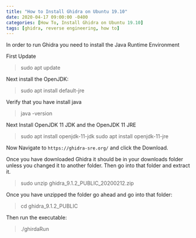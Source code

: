 ```yaml
---
title: "How to Install Ghidra on Ubuntu 19.10"
date: 2020-04-17 09:00:00 -0400
categories: [How To, Install Ghidra on Ubuntu 19.10]
tags: [ghidra, reverse engineering, how to]
---
```


In order to run Ghidra you need to install the Java Runtime Environment

First Update
> sudo apt update

Next install the OpenJDK:
> sudo apt install default-jre

Verify that you have install java
> java -version

Next Install OpenJDK 11 JDK and the OpenJDK 11 JRE
> sudo apt install openjdk-11-jdk 
> sudo apt install openjdk-11-jre

Now Navigate to `https://ghidra-sre.org/` and click the Download.

Once you have downloaded Ghidra it should be in your downloads folder unless you changed it to another folder. Then go into that folder and extract it.

> sudo unzip ghidra_9.1.2_PUBLIC_20200212.zip

Once you have unzipped the folder go ahead and go into that folder:

> cd ghidra_9.1.2_PUBLIC

Then run the executable:

> ./ghirdaRun









